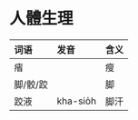 # 人體生理

| 词语 | 发音 | 含义 |
| :--- | :--- | :--- |
| 㾪 |  | 瘦 |
| 脚/骹/跤 |  | 脚 |
| 跤液 | kha-sio̍h | 脚汗 |

